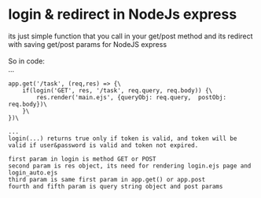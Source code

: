 # login & redirect in NodeJs express
its just simple function that you call in your get/post method and its redirect with saving get/post params
for NodeJS express \
\
So in code:\
...
```
app.get('/task', (req,res) => {\
    if(login('GET', res, '/task', req.query, req.body)) {\
        res.render('main.ejs', {queryObj: req.query,  postObj: req.body})\
    }\
})\

...
login(...) returns true only if token is valid, and token will be valid if user&password is valid and token not expired.

first param in login is method GET or POST
second param is res object, its need for rendering login.ejs page and login_auto.ejs
third param is same first param in app.get() or app.post
fourth and fifth param is query string object and post params
```
